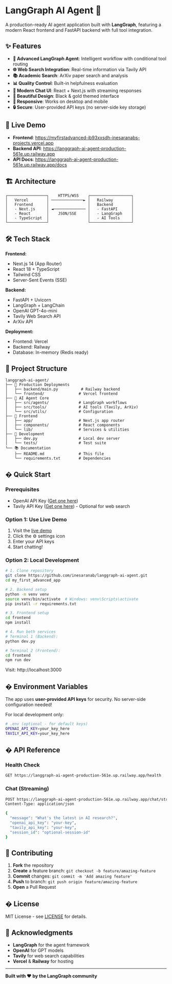 # LangGraph AI Agent 🤖

A production-ready AI agent application built with **LangGraph**, featuring a modern React frontend and FastAPI backend with full tool integration.

## ✨ Features

- **🧠 Advanced LangGraph Agent**: Intelligent workflow with conditional tool routing
- **🌐 Web Search Integration**: Real-time information via Tavily API
- **📚 Academic Search**: ArXiv paper search and analysis
- **📊 Quality Control**: Built-in helpfulness evaluation
- **💬 Modern Chat UI**: React + Next.js with streaming responses
- **🎨 Beautiful Design**: Black & gold themed interface
- **📱 Responsive**: Works on desktop and mobile
- **🔒 Secure**: User-provided API keys (no server-side key storage)

## 🚀 Live Demo

- **Frontend**: https://myfirstadvanced-ib93xxsdh-inesaranabs-projects.vercel.app
- **Backend API**: https://langgraph-ai-agent-production-561e.up.railway.app
- **API Docs**: https://langgraph-ai-agent-production-561e.up.railway.app/docs

## 🏗️ Architecture

```
┌─────────────────┐    HTTPS/WSS    ┌──────────────────┐
│   Vercel        │ ──────────────► │   Railway        │
│   Frontend      │                 │   Backend        │
│   - Next.js     │ ◄────────────── │   - FastAPI      │
│   - React       │    JSON/SSE     │   - LangGraph    │
│   - TypeScript  │                 │   - AI Tools     │
└─────────────────┘                 └──────────────────┘
```

## 🛠️ Tech Stack

**Frontend:**
- Next.js 14 (App Router)
- React 18 + TypeScript
- Tailwind CSS
- Server-Sent Events (SSE)

**Backend:**
- FastAPI + Uvicorn
- LangGraph + LangChain
- OpenAI GPT-4o-mini
- Tavily Web Search API
- ArXiv API

**Deployment:**
- Frontend: Vercel
- Backend: Railway
- Database: In-memory (Redis ready)

## 📁 Project Structure

```
langgraph-ai-agent/
├── 🚀 Production Deployments
│   ├── backend/main.py          # Railway backend
│   └── frontend/               # Vercel frontend
├── 🤖 AI Agent Core
│   ├── src/agents/             # LangGraph workflows
│   ├── src/tools/              # AI tools (Tavily, ArXiv)
│   └── src/utils/              # Configuration
├── 🎨 Frontend
│   ├── app/                    # Next.js app router
│   ├── components/             # React components
│   └── lib/                    # Services & utilities
├── 🧪 Development
│   ├── dev.py                  # Local dev server
│   └── tests/                  # Test suite
└── 📚 Documentation
    ├── README.md               # This file
    └── requirements.txt        # Dependencies
```

## � Quick Start

### Prerequisites
- OpenAI API Key ([Get one here](https://platform.openai.com/api-keys))
- Tavily API Key ([Get one here](https://tavily.com)) - Optional for web search

### Option 1: Use Live Demo
1. Visit the [live demo](https://myfirstadvanced-ib93xxsdh-inesaranabs-projects.vercel.app)
2. Click the ⚙️ settings icon
3. Enter your API keys
4. Start chatting!

### Option 2: Local Development

```bash
# 1. Clone repository
git clone https://github.com/inesaranab/langgraph-ai-agent.git
cd my_first_advanced_app

# 2. Backend setup
python -m venv venv
source venv/bin/activate  # Windows: venv\Scripts\activate
pip install -r requirements.txt

# 3. Frontend setup
cd frontend
npm install

# 4. Run both services
# Terminal 1 (Backend):
python dev.py

# Terminal 2 (Frontend):
cd frontend
npm run dev
```

Visit: http://localhost:3000



## � Environment Variables

The app uses **user-provided API keys** for security. No server-side configuration needed!

For local development only:
```bash
# .env (optional - for default keys)
OPENAI_API_KEY=your_key_here
TAVILY_API_KEY=your_key_here
```

## � API Reference

### Health Check
```bash
GET https://langgraph-ai-agent-production-561e.up.railway.app/health
```

### Chat (Streaming)
```bash
POST https://langgraph-ai-agent-production-561e.up.railway.app/chat/stream
Content-Type: application/json

{
  "message": "What's the latest in AI research?",
  "openai_api_key": "your-key",
  "tavily_api_key": "your-key",
  "session_id": "optional-session-id"
}
```



## 🤝 Contributing

1. **Fork** the repository
2. **Create** a feature branch: `git checkout -b feature/amazing-feature`
3. **Commit** changes: `git commit -m 'Add amazing feature'`
4. **Push** to branch: `git push origin feature/amazing-feature`
5. **Open** a Pull Request

## � License

MIT License - see [LICENSE](LICENSE) for details.

## 🙏 Acknowledgments

- **LangGraph** for the agent framework
- **OpenAI** for GPT models
- **Tavily** for web search capabilities
- **Vercel** & **Railway** for hosting

---

**Built with ❤️ by the LangGraph community**